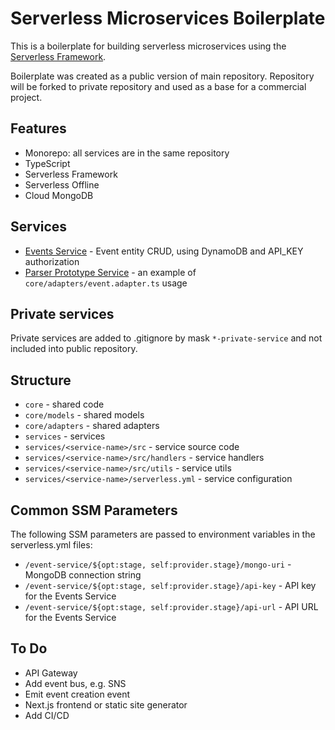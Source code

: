 # Serverless Microservices Boilerplate

This is a boilerplate for building serverless microservices using the [Serverless Framework](https://serverless.com/).

Boilerplate was created as a public version of main repository. Repository will be forked to private repository and used as a base for a commercial project.

## Features

- Monorepo: all services are in the same repository
- TypeScript
- Serverless Framework
- Serverless Offline
- Cloud MongoDB

## Services

- [Events Service](services/events-service/README.md) - Event entity CRUD, using DynamoDB and API_KEY authorization
- [Parser Prototype Service](services/parser-proto-service/README.md) - an example of `core/adapters/event.adapter.ts` usage

## Private services

Private services are added to .gitignore by mask `*-private-service` and not included into public repository.

## Structure

- `core` - shared code
- `core/models` - shared models
- `core/adapters` - shared adapters
- `services` - services
- `services/<service-name>/src` - service source code
- `services/<service-name>/src/handlers` - service handlers
- `services/<service-name>/src/utils` - service utils
- `services/<service-name>/serverless.yml` - service configuration


## Common SSM Parameters

The following SSM parameters are passed to environment variables in the serverless.yml files:

- `/event-service/${opt:stage, self:provider.stage}/mongo-uri` - MongoDB connection string
- `/event-service/${opt:stage, self:provider.stage}/api-key` - API key for the Events Service
- `/event-service/${opt:stage, self:provider.stage}/api-url` - API URL for the Events Service

## To Do

- API Gateway
- Add event bus, e.g. SNS
- Emit event creation event
- Next.js frontend or static site generator
- Add CI/CD
